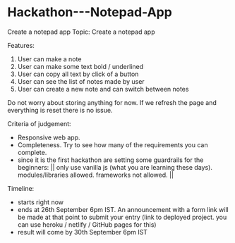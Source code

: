 # Hackathon---Notepad-App
Create a notepad app
Topic: Create a notepad app

Features: 
1. User can make a note
2. User can make some text bold / underlined
3. User can copy all text by click of a button
4. User can see the list of notes made by user
5. User can create a new note and can switch between notes

Do not worry about storing anything for now. If we refresh the page and everything is reset there is no issue.

Criteria of judgement:
- Responsive web app.
- Completeness. Try to see how many of the requirements you can complete.
- since it is the first hackathon are setting some guardrails for the beginners:
|| only use vanilla js (what you are learning these days). modules/libraries allowed. frameworks not allowed.  ||

Timeline:
- starts right now
- ends at 26th September 6pm IST. An announcement with a form link will be made at that point to submit your entry (link to deployed project. you can use heroku / netlify / GitHub pages for this)
- result will come by 30th September 6pm IST
